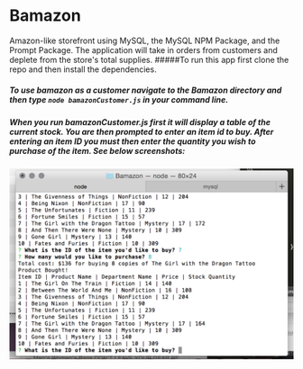 # Bamazon
Amazon-like storefront using MySQL, the MySQL NPM Package, and the Prompt Package. The application will take in orders from customers and deplete from the store's total supplies.
#####To run this app first clone the repo and then install the dependencies.
##### To use bamazon as a customer navigate to the Bamazon directory and then type ```node bamazonCustomer.js``` in your command line.
##### When you run bamazonCustomer.js first it will display a table of the current stock. You are then prompted to enter an item id to buy. After entering an item ID you must then enter the quantity you wish to purchase of the item. See below screenshots:
![alt text](BamazonScreenShot.png)
